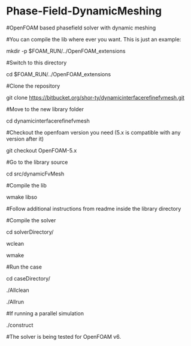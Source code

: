 # Phase-Field-DynamicMeshing
 
 #OpenFOAM based phasefield solver with dynamic meshing
 
 #You can compile the lib where ever you want. This is just an example:
 
 
 mkdir -p $FOAM_RUN/../OpenFOAM_extensions

 #Switch to this directory
 
 cd $FOAM_RUN/../OpenFOAM_extensions

 #Clone the repository
 
 git clone https://bitbucket.org/shor-ty/dynamicinterfacerefinefvmesh.git

 #Move to the new library folder
 
 cd dynamicinterfacerefinefvmesh

 #Checkout the openfoam version you need (5.x is compatible with any version after it)
 
 git checkout OpenFOAM-5.x

 #Go to the library source
 
 cd src/dynamicFvMesh

 #Compile the lib
 
 wmake libso
 
 #Follow additional instructions from readme inside the library directory

 #Compile the solver
 
 cd solverDirectory/
 
 wclean
 
 wmake
  
 #Run the case
  
 cd caseDirectory/
 
 ./Allclean
 
 ./Allrun
 
 #If running a parallel simulation
 
 ./construct
 
 #The solver is being tested for OpenFOAM v6.
